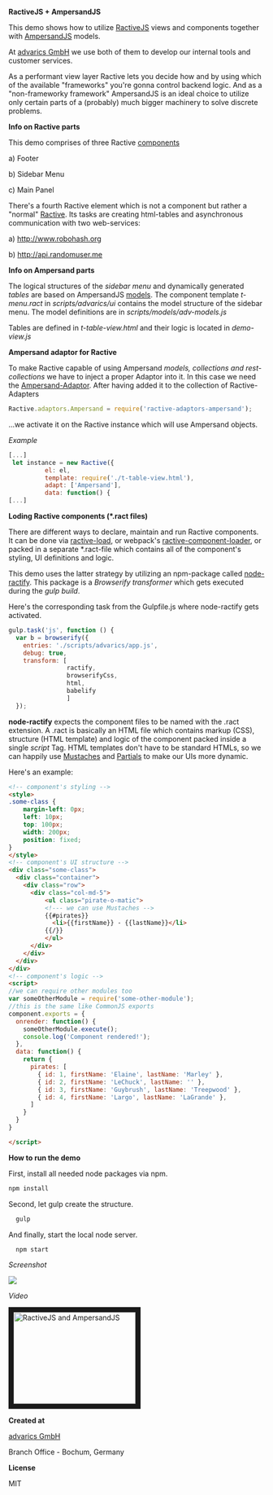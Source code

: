**RactiveJS + AmpersandJS**

This demo shows how to utilize <a href="http://www.ractivejs.org/" target="_blank">RactiveJS</a> views and components together with <a href="http://ampersandjs.com" target="_blank">AmpersandJS</a> models.

At <a href="http://www.advarics.net" target="_blank">advarics GmbH</a> we use both of them to develop our internal
tools and customer services.


As a performant view layer Ractive lets you decide how and by using which of the available "frameworks"
you're gonna control backend logic. And as a "non-frameworky framework" AmpersandJS is an ideal
choice to utilize only certain parts of a (probably) much bigger machinery to solve discrete problems.

**Info on Ractive parts**

This demo comprises of three Ractive <a href="https://github.com/ractivejs/component-spec" target="_blank">components</a>

a) Footer

b) Sidebar Menu

c) Main Panel

There's a fourth Ractive element which is not a component but rather a "normal" <a href="http://docs.ractivejs.org/latest/get-started" target="_blank">Ractive</a>.
Its tasks are creating html-tables and asynchronous communication with two web-services:

a) http://www.robohash.org

b) http://api.randomuser.me

**Info on Ampersand parts**

The logical structures of the *sidebar menu* and dynamically generated *tables* are based on AmpersandJS <a href="https://github.com/AmpersandJS/ampersand-model" target="_blank">models</a>.
The component template *t-menu.ract* in *scripts/advarics/ui* contains the model structure of the sidebar menu.
The model definitions are in *scripts/models/adv-models.js*

Tables are defined in *t-table-view.html* and their logic is located in *demo-view.js*

**Ampersand adaptor for Ractive**

To make Ractive capable of using Ampersand *models, collections and rest-collections* we have to inject a proper Adaptor into it.
In this case we need the <a href="https://www.npmjs.com/package/ractive-adaptors-ampersand" targrt="_blank">Ampersand-Adaptor</a>.
After having added it to the collection of Ractive-Adapters

```javascript
Ractive.adaptors.Ampersand = require('ractive-adaptors-ampersand');
```

...we activate it on the Ractive instance which will use Ampersand objects.

*Example*

```javascript
[...]
 let instance = new Ractive({
          el: el,
          template: require('./t-table-view.html'),
          adapt: ['Ampersand'],
          data: function() {
[...]
```

**Loding Ractive components (*.ract files)**

There are different ways to declare, maintain and run Ractive components. It can be done via <a href="https://github.com/ractivejs/ractive-load" target="_blank">ractive-load</a>, or webpack's <a href="https://www.npmjs.com/package/ractive-component-loader" target="_blank">ractive-component-loader</a>,
or packed in a separate *.ract-file which contains all of the component's styling, UI definitions and logic.

This demo uses the latter strategy by utilizing an npm-package called <a href="https://github.com/marcello3d/node-ractify" target="_blank">node-ractify</a>.
This package is a *Browserify transformer* which gets executed during the *gulp build*.

Here's the corresponding task from the Gulpfile.js where node-ractify gets activated.

```javascript
gulp.task('js', function () {
  var b = browserify({
    entries: './scripts/advarics/app.js',
    debug: true,
    transform: [
                ractify,
                browserifyCss,
                html,
                babelify
                ]
  });
```
**node-ractify** expects the component files to be named with the .ract extension. A .ract is basically an HTML file which contains
markup (CSS), structure (HTML template) and logic of the component packed inside a single *script* Tag. HTML templates don't have
to be standard HTMLs, so we can happily use <a href="http://docs.ractivejs.org/latest/mustaches" target="_blank">Mustaches</a>
and <a href="http://docs.ractivejs.org/latest/partials" target="_blank">Partials</a> to make our UIs more dynamic.

Here's an example:

```html
<!-- component's styling -->
<style>
.some-class {
    margin-left: 0px;
    left: 10px;
    top: 100px;
    width: 200px;
    position: fixed;
}
</style>
<!-- component's UI structure -->
<div class="some-class">
  <div class="container">
    <div class="row">
      <div class="col-md-5">
          <ul class="pirate-o-matic">
          <!--- we can use Mustaches -->
          {{#pirates}}
            <li>{{firstName}} - {{lastName}}</li>
          {{/}}
          </ul>
      </div>
    </div>
  </div>
</div>
<!-- component's logic -->
<script>
//we can require other modules too
var someOtherModule = require('some-other-module');
//this is the same like CommonJS exports
component.exports = {
  onrender: function() {
    someOtherModule.execute();
    console.log('Component rendered!');
  },
  data: function() {
    return {
      pirates: [
        { id: 1, firstName: 'Elaine', lastName: 'Marley' },
        { id: 2, firstName: 'LeChuck', lastName: '' },
        { id: 3, firstName: 'Guybrush', lastName: 'Treepwood' },
        { id: 4, firstName: 'Largo', lastName: 'LaGrande' },
      ]
    }
  }
}

</script>

```

**How to run the demo**

First, install all needed node packages via npm.
```bash
npm install
```

Second, let gulp create the structure.

```bash
  gulp
```

And finally, start the local node server.

```bash
  npm start
```

*Screenshot*

<img src="http://n71.imgup.net/mainpagea84b.png"/>

*Video*

<a href="http://www.youtube.com/watch?feature=player_embedded&v=B4eFRskseCM" target="_blank">
<img src="http://img.youtube.com/vi/B4eFRskseCM/0.jpg" alt="RactiveJS and AmpersandJS"
width="240" height="180" border="10" /></a>

**Created at**

<a href="http://www.advarics.net" target="_blank">advarics GmbH</a>

Branch Office - Bochum, Germany

**License**

MIT
